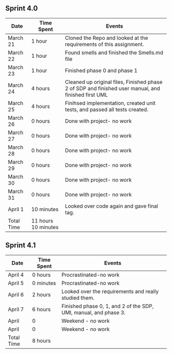 ## Sprint 4.0

| Date         | Time Spent          | Events
|--------------|---------------------|--------------------
| March 21     | 1 hour              | Cloned the Repo and looked at the requirements of this assignment.
| March 22     | 1 hour              | Found smells and finished the Smells.md file
| March 23     | 1 hour              | Finished phase 0 and phase 1
| March 24     | 4 hours             | Cleaned up original files, Finished phase 2 of SDP and finished user manual, and finished first UML
| March 25     | 4 hours             | Finihsed implementation, created unit tests, and passed all tests created.
| March 26     | 0 hours             | Done with project- no work
| March 27     | 0 hours             | Done with project- no work
| March 28     | 0 hours             | Done with project- no work
| March 29     | 0 hours             | Done with project- no work
| March 30     | 0 hours             | Done with project- no work
| March 31     | 0 hours             | Done with project- no work
| April 1      | 10 minutes          | Looked over code again and gave final tag.
| Total Time   | 11 hours 10 minutes |


## Sprint 4.1

| Date       | Time Spent | Events
|------------|------------|--------------------
| April 4    | 0 hours    | Procrastinated-no work
| April 5    | 0 minutes  | Procrastinated-no work
| April 6    | 2 hours    | Looked over the requirements and really studied them.
| April 7    | 6 hours    | Finished phase 0, 1, and 2 of the SDP, UMl, manual, and phase 3.
| April      | 0          | Weekend - no work
| April      | 0          | Weekend - no work
| Total Time | 8 hours    |
